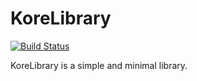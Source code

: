 # KoreLibrary

[![Build Status](https://travis-ci.org/KantoWatanabe/KoreLibrary.svg?branch=master)](https://travis-ci.org/KantoWatanabe/KoreLibrary)

KoreLibrary is a simple and minimal library.

